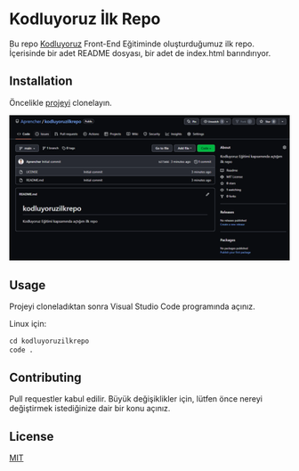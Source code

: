 # Kodluyoruz İlk Repo
Bu repo [Kodluyoruz](https://www.kodluyoruz.org/) Front-End Eğitiminde oluşturduğumuz ilk repo. İçerisinde bir adet README dosyası, bir adet de index.html barındırıyor.

## Installation

Öncelikle [projeyi](https://github.com/Aprencher/kodluyoruzilkrepo.git) clonelayın.

![](Capture.PNG)

## Usage

Projeyi cloneladıktan sonra Visual Studio Code programında açınız.

Linux için:

```
cd kodluyoruzilkrepo
code .
```

## Contributing

Pull requestler kabul edilir. Büyük değişiklikler için, lütfen önce nereyi değiştirmek istediğinize dair bir konu açınız.

## License

[MIT](https://opensource.org/licenses/MIT)
